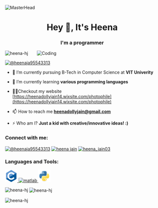 ![MasterHead](https://camo.githubusercontent.com/0675dd4ca0cc32aba237e6952f9579fb1fef45a843555d9addb7cb283b61f8cf/687474703a2f2f77696e74657262652e636f6d2f696d6167652f6d61747269782d6861732d796f752e676966)
<h1 align="center">Hey 👋, It's Heena </h1>
<h3 align="center">I'm a programmer</h3>
<img align="right" alt="Coding" width="400" src="https://i.pinimg.com/originals/93/74/bd/9374bd8bf5a9d33c8e3ee4dc22dbe994.jpg">

<p align="left"> <img src="https://komarev.com/ghpvc/?username=heena-hj&label=Profile%20views&color=0e75b6&style=flat" alt="heena-hj" /> </p>

<p align="left"> <a href="https://twitter.com/heenaja95543313" target="blank"><img src="https://img.shields.io/twitter/follow/heenaja95543313?logo=twitter&style=for-the-badge" alt="@heenaja95543313" /></a> </p>

- 🔭 I’m currently pursuing B-Tech in Computer Science at **VIT Univerity**

- 🌱 I’m currently learning **various programming languages**

- 👨‍💻Checkout my website [https://heenadollyjain14.wixsite.com/photophile](https://heenadollyjain14.wixsite.com/photophile)

- 📫 How to reach me **heenadollyjain@gmail.com**

- ⚡ Who am I? **Just a kid with creative/innovative ideas! :)**

<h3 align="left">Connect with me:</h3>
<p align="left">
<a href="https://twitter.com/@heenaja95543313" target="blank"><img align="center" src="https://raw.githubusercontent.com/rahuldkjain/github-profile-readme-generator/master/src/images/icons/Social/twitter.svg" alt="@heenaja95543313" height="30" width="40" /></a>
<a href="https://linkedin.com/in/heena jain" target="blank"><img align="center" src="https://raw.githubusercontent.com/rahuldkjain/github-profile-readme-generator/master/src/images/icons/Social/linked-in-alt.svg" alt="heena jain" height="30" width="40" /></a>
<a href="https://instagram.com/heena_jain03" target="blank"><img align="center" src="https://raw.githubusercontent.com/rahuldkjain/github-profile-readme-generator/master/src/images/icons/Social/instagram.svg" alt="heena_jain03" height="30" width="40" /></a>
</p>

<h3 align="left">Languages and Tools:</h3>
<p align="left"> <a href="https://www.cprogramming.com/" target="_blank" rel="noreferrer"> <img src="https://raw.githubusercontent.com/devicons/devicon/master/icons/c/c-original.svg" alt="c" width="40" height="40"/> </a> <a href="https://www.mathworks.com/" target="_blank" rel="noreferrer"> <img src="https://upload.wikimedia.org/wikipedia/commons/2/21/Matlab_Logo.png" alt="matlab" width="40" height="40"/> </a> <a href="https://www.python.org" target="_blank" rel="noreferrer"> <img src="https://raw.githubusercontent.com/devicons/devicon/master/icons/python/python-original.svg" alt="python" width="40" height="40"/> </a> </p>

<p><img align="left" src="https://github-readme-stats.vercel.app/api/top-langs?username=heena-hj&show_icons=true&locale=en&layout=compact" alt="heena-hj" /></p>

<p>&nbsp;<img align="center" src="https://github-readme-stats.vercel.app/api?username=heena-hj&show_icons=true&locale=en" alt="heena-hj" /></p>

<p><img align="center" src="https://github-readme-streak-stats.herokuapp.com/?user=heena-hj&" alt="heena-hj" /></p>
